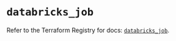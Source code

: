 # `databricks_job`

Refer to the Terraform Registry for docs: [`databricks_job`](https://registry.terraform.io/providers/databricks/databricks/1.53.0/docs/resources/job).
